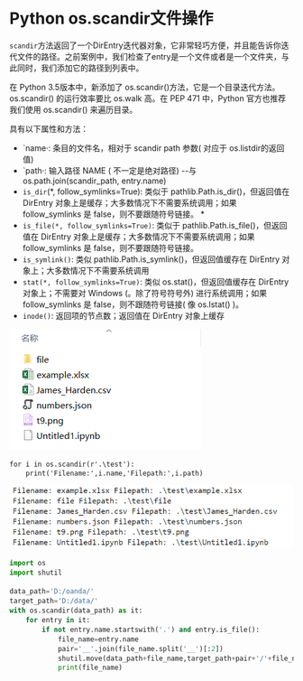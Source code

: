 # Python os.scandir文件操作

`scandir`方法返回了一个DirEntry迭代器对象，它非常轻巧方便，并且能告诉你迭代文件的路径。之前案例中，我们检查了entry是一个文件或者是一个文件夹，与此同时，我们添加它的路径到列表中。

在 Python 3.5版本中，新添加了 os.scandir()方法，它是一个目录迭代方法。os.scandir() 的运行效率要比 os.walk 高。在 PEP 471 中，Python 官方也推荐我们使用 os.scandir() 来遍历目录。

具有以下属性和方法：

- `name·: 条目的文件名，相对于 scandir path 参数( 对应于 os.listdir的返回值)
- `path·: 输入路径 NAME ( 不一定是绝对路径) --与 os.path.join(scandir_path, entry.name)
- `is_dir`(*, follow_symlinks=True): 类似于 pathlib.Path.is_dir()，但返回值在 DirEntry 对象上是缓存；大多数情况下不需要系统调用；如果 follow_symlinks 是 false，则不要跟随符号链接。
  *
- `is_file(*, follow_symlinks=True)`: 类似于 pathlib.Path.is_file()，但返回值在 DirEntry 对象上是缓存；大多数情况下不需要系统调用；如果 follow_symlinks 是 false，则不要跟随符号链接。
- `is_symlink()`: 类似 pathlib.Path.is_symlink()，但返回值缓存在 DirEntry 对象上；大多数情况下不需要系统调用
- `stat(*, follow_symlinks=True)`: 类似 os.stat()，但返回值缓存在 DirEntry 对象上；不需要对 Windows (。除了符号符号外) 进行系统调用；如果 follow_symlinks 是 false，则不跟随符号链接( 像 os.lstat() )。
- `inode()`: 返回项的节点数；返回值在 DirEntry 对象上缓存


<img src="https://raw.githubusercontent.com/HG1227/image/master/img_tuchuang/20200504162949.png"/>

```
for i in os.scandir(r'.\test'):
    print('Filename:',i.name,'Filepath:',i.path)
```

<img src="https://raw.githubusercontent.com/HG1227/image/master/img_tuchuang/20200504163027.png"/>





````python
import os
import shutil
 
data_path='D:/oanda/'   
target_path='D:/data/'
with os.scandir(data_path) as it:
    for entry in it:
        if not entry.name.startswith('.') and entry.is_file():
            file_name=entry.name
            pair='__'.join(file_name.split('__')[:2])
            shutil.move(data_path+file_name,target_path+pair+'/'+file_name) 
            print(file_name)

````

